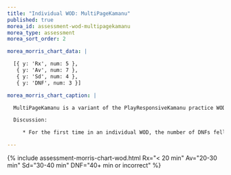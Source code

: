 ```yaml
---
title: "Individual WOD: MultiPageKamanu"
published: true
morea_id: assessment-wod-multipagekamanu
morea_type: assessment
morea_sort_order: 2

morea_morris_chart_data: |

  [{ y: 'Rx', num: 5 },
   { y: 'Av', num: 7 },
   { y: 'Sd', num: 4 },
   { y: 'DNF', num: 3 }]

morea_morris_chart_caption: |

  MultiPageKamanu is a variant of the PlayResponsiveKamanu practice WOD.

  Discussion:

     * For the first time in an individual WOD, the number of DNFs fell substantially below 50%.  In addition, more students obtained Rx time on this WOD than ever before.  These appear to be encouraging trends.

---
```


{%  include assessment-morris-chart-wod.html Rx="< 20 min" Av="20-30 min" Sd="30-40 min" DNF="40+ min or incorrect"  %}


